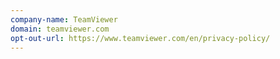 ```yaml
---
company-name: TeamViewer
domain: teamviewer.com
opt-out-url: https://www.teamviewer.com/en/privacy-policy/
---
```






